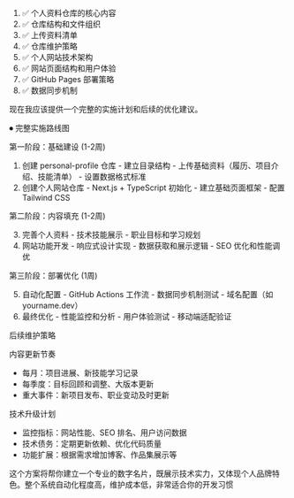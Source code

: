   1. ✅ 个人资料仓库的核心内容
  2. ✅ 仓库结构和文件组织
  3. ✅ 上传资料清单
  4. ✅ 仓库维护策略
  5. ✅ 个人网站技术架构
  6. ✅ 网站页面结构和用户体验
  7. ✅ GitHub Pages 部署策略
  8. ✅ 数据同步机制

  现在我应该提供一个完整的实施计划和后续的优化建议。

⏺ 完整实施路线图

  第一阶段：基础建设 (1-2周)

  1. 创建 personal-profile 仓库
    - 建立目录结构
    - 上传基础资料（履历、项目介绍、技能清单）
    - 设置数据格式标准
  2. 创建个人网站仓库
    - Next.js + TypeScript 初始化
    - 建立基础页面框架
    - 配置 Tailwind CSS 

  第二阶段：内容填充 (1-2周)

  3. 完善个人资料
    - 技术技能展示
    - 职业目标和学习规划
  4. 网站功能开发
    - 响应式设计实现
    - 数据获取和展示逻辑
    - SEO 优化和性能调优

  第三阶段：部署优化 (1周)

  5. 自动化配置
    - GitHub Actions 工作流
    - 数据同步机制测试
    - 域名配置（如 yourname.dev）
  6. 最终优化
    - 性能监控和分析
    - 用户体验测试
    - 移动端适配验证

  后续维护策略

  内容更新节奏

  - 每月：项目进展、新技能学习记录
  - 每季度：目标回顾和调整、大版本更新
  - 重大事件：新项目发布、职业变动及时更新

  技术升级计划

  - 监控指标：网站性能、SEO 排名、用户访问数据
  - 技术债务：定期更新依赖、优化代码质量
  - 功能扩展：根据需求增加博客、作品集展示等

  这个方案将帮你建立一个专业的数字名片，既展示技术实力，又体现个人品牌特
  色。整个系统自动化程度高，维护成本低，非常适合你的开发习惯